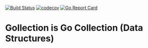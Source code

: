 [![Build Status](https://github.com/iwaltgen/gollection/workflows/build/badge.svg)](https://github.com/iwaltgen/gollection/actions)
[![codecov](https://codecov.io/gh/iwaltgen/collection/branch/master/graph/badge.svg)](https://codecov.io/gh/iwaltgen/collection)
[![Go Report Card](https://goreportcard.com/badge/github.com/iwaltgen/gollection)](https://goreportcard.com/report/github.com/iwaltgen/gollection)

# Gollection is Go Collection (Data Structures)
